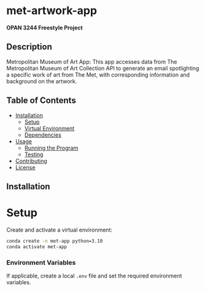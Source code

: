 # met-artwork-app
**OPAN 3244 Freestyle Project**

## Description

Metropolitan Museum of Art App: This app accesses data from The Metropolitan Museum of Art Collection API to generate an email spotlighting a specific work of art from The Met, with corresponding information and background on the artwork.

## Table of Contents

- [Installation](#installation)
  - [Setup](#environment-variables)
  - [Virtual Environment](#virtual-environment)
  - [Dependencies](#dependencies)
- [Usage](#usage)
  - [Running the Program](#running-the-program)
  - [Testing](#testing)
- [Contributing](#contributing)
- [License](#license)

## Installation

# Setup
Create and activate a virtual environment:

```sh
conda create -n met-app python=3.10
conda activate met-app
```

### Environment Variables

If applicable, create a local `.env` file and set the required environment variables.